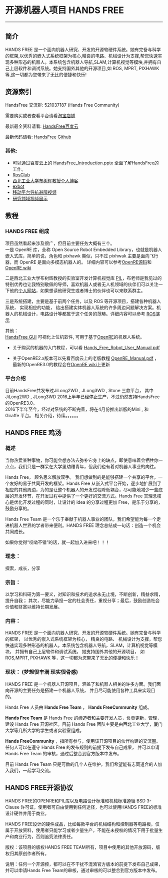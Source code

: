 # 开源机器人项目 HANDS FREE

-------------------------------------------------
## 简介
HANDS FREE 是一个面向机器人研究、开发的开源软硬件系统。她有完备与科学的框架,以优秀的嵌入式系统框架为核心,精良的电路、机械设计为支撑,帮您快速实现多种形态的机器人。本系统包含机器人导航,SLAM,计算机视觉等模块,并拥有自己上层软件和调试系统。她支持国外其他的开源项目,如 ROS, MPRT, PIXHAWK 等,这一切都为您带来了无比的便捷和快乐!

## 资源索引

HandsFree 交流群: 521037187 (Hands Free Community)     

需要购买或者查看平台请看[淘宝店铺](https://shop145029875.taobao.com/?spm=a1z10.3-c.0.0.zpwB3d)  

最新最全资料请看: [HandsFree百度云](https://pan.baidu.com/s/1nuSvs7Z#list)   

最新代码请看: [HandsFree Github](https://github.com/HANDS-FREE)   

### 其他:  
- 可以通过百度云上的
[HandsFree_Introduction.pptx](https://pan.baidu.com/s/1nuSvs7Z#list/path=%2FHANDSFREE%2FHands_Free_Release%2F0_Documentation%2Fdocumentation&parentPath=%2FHANDSFREE) 
全面了解HandsFree的工作。
- [RosClub](http://www.rosclub.cn/post-14.html)   
- [西北工业大学布树辉教授个人博客](http://www.adv-ci.com/blog/source/hands-free/)    
- [exbot](http://wiki.exbot.net/HandsFree)
- [移动平台导航避障视频](http://v.youku.com/v_show/id_XMTUyODk4NTUzNg==.htm)    
- [研究领域视频展示](http://v.youku.com/v_show/id_XMTU0NzgwNzc3Mg==.html?from=y1.7-1.2) 

## 教程
### HANDS FREE 组成
项目虽然看起来涉及很广，但目前主要任务大概有三个。      
一是 OpenRE 库，全称 Open Source Robot Embedded Library，也就是机器人嵌入式库，简单的说，角色和 pixhawk 类似，只不过 pixhwak 主要是面向飞行器，而 OpenRE 是面向多模态机器人的。  详细内容可以参考[OpenRE源码](https://github.com/HANDS-FREE/OpenRE)和[OpenRE wiki](https://github.com/HANDS-FREE/OpenRE/wiki)           
         
二是西北工业大学布树辉教授的实验室开发计算机视觉库 [PIL](https://github.com/HANDS-FREE/PIL )，布老师是我见过的特别优秀也让我特别敬佩的导师，喜欢机器人或者无人机领域的伙伴们可以关注一下他的[个人网站](http://www.adv-ci.com/blog/)，如果想读他研究生或者博士的伙伴也可以来联系群主。    
     
三是系统搭建，主要是基于前两个任务，以及 ROS 等开源项目，搭建各种机器人系统， 实现相应的功能， 给出搭建实体机器人系统的许多周边问题解决方案。机器人的机械设计，电路设计等都属于这个任务的范畴。详细内容可以参考
[ROS演示](https://github.com/HANDS-FREE/ROS_DEMO)      

其他：     
[HandsFree GUI](https://github.com/HANDS-FREE/handsfree_gui) 可视化上位机软件, 可用于基于[OpenRE](https://github.com/HANDS-FREE/OpenRE)的机器人系统。       

- 关于购买的机器的入门教程，可以看
[Hands_Free_Robot_User_Manual.pdf](https://pan.baidu.com/s/1nuSvs7Z#list/path=%2FHANDSFREE%2FHands_Free_Release%2F0_Documentation%2Fdocumentation&parentPath=%2FHANDSFREE)

- 关于OpenRE2.x版本可以先看百度云上的老版教程
[OpenRE_Manual.pdf](https://pan.baidu.com/s/1nuSvs7Z#list/path=%2FHANDSFREE%2FHands_Free_Release%2F0_Documentation%2Fdocumentation&parentPath=%2FHANDSFREE) ， 最新的OpenRE3.0的教程会在[OpenRE wiki](https://github.com/HANDS-FREE/OpenRE/wiki)上更新

### 平台介绍
目前HandsFree共发布过JiLong2WD , JLong3WD ,  Stone 三款平台， 其中JiLong2WD , JLong3WD 2016上半年已经停止生产，不过仍然支持HandsFree的OpenRE3.0。   
2016下半年至今，经过对系统的不断完善，将在4月份推出新版的Mini , 和 Giraffe 平台。
相关介绍，待续。。。。。。

## HANDS FREE 鸡汤

### 概述
当你热爱某种事物，你可能会想办法去弥补它身上的缺点，即使意味着会牺牲你一点点，我们只是一群呆在大学里幼稚青年，但我们也有着对机器人事业的向往。     

Hands Free， 顾名思义解放双手。 我们想做到的是能够搭建一个共享的平台，一个友好的易于共同开发的框架。Hands Free 从嵌入式平台开始，逐步地扩展到了相应的其他周边，为的是让整个机器人的开发过程降低耦合，尽可能地减少一些底层的开发环节，在开发过程中提供了一个更好的交流方式。Hands Free 其理念核心是优化开发过程的同时，让设计的 idea 的分享过程更加 Free，是乐于分享的，鼓励分享的。        

Hands Free Team 是一个乐于奉献于机器人事业的团队，我们希望能为每一个走进机器人世界的学者带来便利。HANDS FREE 理念总结成一句话：创造一个机会共同成长。  
          
如果你觉得“哎呦不错”的话，就一起加入进来吧！！！                   

### 理念：  
探索，成长，分享

### 宗旨：  
以学习和科研为第一要义，对知识和技术的追求永无止境，不断创新，精益求精，提升自我； 其次，尽能力承担一定的社会责任，重视分享；最后，鼓励创造社会价值和财富以维持长期发展。

### 内容：  
HANDS FREE 是一个面向机器人研究、开发的开源软硬件系统。她有完备与科学的框架， 以优秀的嵌入式系统框架为核心， 精良的电路、 机械设计为支撑，帮您快速实现多种形态的机器人。本系统包含机器人导航，SLAM，计算机视觉等模块， 并拥有自己上层软件和调试系统。 她支持国外其他的开源项目， 如 ROS,MPRT, PIXHAWK 等，这一切都为您带来了无比的便捷和快乐！

###  现状： (梦想很丰满 现实很骨感)
HANDS FREE 是一个机器人开源项目，涵盖了和机器人相关的许多方面。我们面向开源的主要任务是搭建一个机器人系统， 并且尽可能使用各种工具来实现目的。       

Hands Free 人员由 **Hands Free Team** ， **Hands FreeCommunity** 组成。      

**Hands Free Team** 是 Hands Free 的缔造者和主要开发人员，负责更新，管理，建设 Hands Free 开源社区。目前 Hands Free 团队主要是由西北工业大学，厦门大学等几所大学的学生或者实验室组成。         

**Hands FreeCommunity** ，指所有参与，使用该开源项目的伙伴构建的交流圈。任何人可以在遵守 Hands Free 的发布规则的前提下发布自己成果， 并可以申请Hands Free Team 的审核，通过后整合到官方版本中发布。
       
目前 Hands Free Team 只是可数的几个人在维护，我们希望能有志同道合的人加入我们，一起学习交流。      

## HANDS FREE开源协议

HANDS FREE的OPENRE和PIL库以及电路设计标准和机械标准遵循 BSD 3-Clause 许可证，使用者可自由使用到任何途径，也可以使用HANDS FREE的标准设计硬件并用于商业。    
                 
HANDS FREE设计的硬件成品，比如每款平台的机械结构和控制器等电路板，仅属于开放资料，使用者只能学习或者少量生产，不能在未授权的情况下用于批量生产和商业行为，否则追究法律责任。              
 
版权：该项目的版权HANDS FREE TEAM所有，项目中使用的其他开放源码，版权归其原创作者所有。         
 
说明：任何一个开源控，都可以在不干扰不混淆官方版本的前提下发布自己成果，并可以申请Hands Free Team的审核，通过审核的可以整合到官方版本中发布。          
